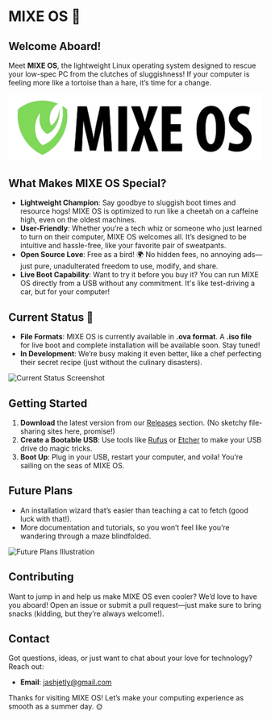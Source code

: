 # MIXE OS 🌊

## Welcome Aboard!
Meet **MIXE OS**, the lightweight Linux operating system designed to rescue your low-spec PC from the clutches of sluggishness! If your computer is feeling more like a tortoise than a hare, it’s time for a change.

![MIXE OS Logo](img/a1.png)  <!-- Replace with your actual image path -->

## What Makes MIXE OS Special?
- **Lightweight Champion**: Say goodbye to sluggish boot times and resource hogs! MIXE OS is optimized to run like a cheetah on a caffeine high, even on the oldest machines.
- **User-Friendly**: Whether you’re a tech whiz or someone who just learned to turn on their computer, MIXE OS welcomes all. It’s designed to be intuitive and hassle-free, like your favorite pair of sweatpants.
- **Open Source Love**: Free as a bird! 🌍 No hidden fees, no annoying ads—just pure, unadulterated freedom to use, modify, and share.
- **Live Boot Capability**: Want to try it before you buy it? You can run MIXE OS directly from a USB without any commitment. It's like test-driving a car, but for your computer!

## Current Status 🚀
- **File Formats**: MIXE OS is currently available in **.ova format**. A **.iso file** for live boot and complete installation will be available soon. Stay tuned!
- **In Development**: We’re busy making it even better, like a chef perfecting their secret recipe (just without the culinary disasters).

![Current Status Screenshot](images/status.png)  <!-- Replace with your actual image path -->

## Getting Started
1. **Download** the latest version from our [Releases](#) section. (No sketchy file-sharing sites here, promise!)
2. **Create a Bootable USB**: Use tools like [Rufus](https://rufus.ie/) or [Etcher](https://www.balena.io/etcher/) to make your USB drive do magic tricks.
3. **Boot Up**: Plug in your USB, restart your computer, and voila! You’re sailing on the seas of MIXE OS.

## Future Plans
- An installation wizard that’s easier than teaching a cat to fetch (good luck with that!).
- More documentation and tutorials, so you won’t feel like you’re wandering through a maze blindfolded.

![Future Plans Illustration](images/future_plans.png)  <!-- Replace with your actual image path -->

## Contributing
Want to jump in and help us make MIXE OS even cooler? We’d love to have you aboard! Open an issue or submit a pull request—just make sure to bring snacks (kidding, but they’re always welcome!).

## Contact
Got questions, ideas, or just want to chat about your love for technology? Reach out:
- **Email**: [jashjetly@gmail.com](mailto:jashjetly@gmail.com)


Thanks for visiting MIXE OS! Let’s make your computing experience as smooth as a summer day. 🌞
